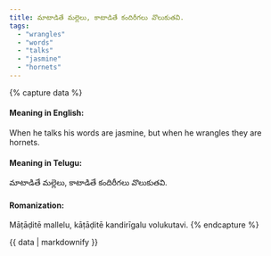 ```yaml
---
title: మాటాడితే మల్లెలు, కాటాడితే కందిరీగలు వొలుకుతవి.
tags:
  - "wrangles"
  - "words"
  - "talks"
  - "jasmine"
  - "hornets"
---
```


{% capture data %}
#### Meaning in English:
When he talks his words are jasmine, but when he wrangles they are hornets.

#### Meaning in Telugu:
మాటాడితే మల్లెలు, కాటాడితే కందిరీగలు వొలుకుతవి.

#### Romanization:
Māṭāḍitē mallelu, kāṭāḍitē kandirīgalu volukutavi.
{% endcapture %}

{{ data | markdownify }}

